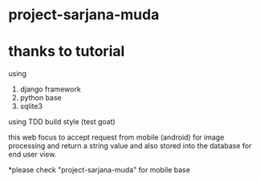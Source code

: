 # project-sarjana-muda
# thanks to tutorial

using 
1. django framework
2. python base
3. sqlite3

using TDD build style (test goat)

this web focus to accept request from mobile (android)
for image processing and return a string value and also
stored into the database for end user view. 

*please check "project-sarjana-muda" for mobile base
